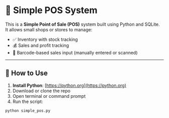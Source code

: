 # 🧾 Simple POS System

This is a **Simple Point of Sale (POS)** system built using Python and SQLite.  
It allows small shops or stores to manage:

- ✅ Inventory with stock tracking  
- 💰 Sales and profit tracking  
- 🧪 Barcode-based sales input (manually entered or scanned)  

---

## 🚀 How to Use

1. **Install Python**: [https://python.org](https://python.org)  
2. Download or clone the repo  
3. Open terminal or command prompt  
4. Run the script:
```bash
python simple_pos.py

